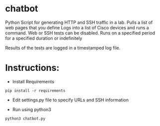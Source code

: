 # chatbot
Python Script for generating HTTP and SSH traffic in a lab.
Pulls a list of web pages that you define
Logs into a list of Cisco devices and runs a command.
Web or SSH tests can be disabled.
Runs on a specified period for a specified duration or indefinitely

Results of the tests are logged in a timestamped log file.

# Instructions:
- Install Requirements

`pip install -r requirements`

- Edit settings.py file to specify URLs and SSH information

- Run using python3

`python3 chatbot.py`

